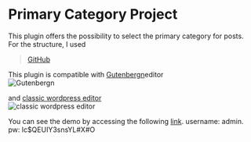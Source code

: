 # Primary Category Project

This plugin offers the possibility to select the primary category for posts.
 For the structure, I used 
 > [GitHub](https://github.com/DevinVinson/wppb-demo-plugin) 
 
 This plugin is compatible with [Gutenbergn](https://github.com/WordPress/gutenbergn)editor  
 ![Gutenbergn](http://primary-category.varunme.com/wp-content/uploads/2021/06/Screen-Shot-2021-06-24-at-7.47.14-PM.png)
 
 and [classic wordpress editor](https://github.com/WordPress/classic-editor)  
  ![classic wordpress editor]( http://primary-category.varunme.com/wp-content/uploads/2021/06/Screen-Shot-2021-06-24-at-7.46.08-PM.png)
 

 
 You can see the demo by accessing the following   [link](http://primary-category.varunme.com/wp-login.php). 
 username: admin. 
 pw: lc$QEUIY3snsYL#X#O  





 
